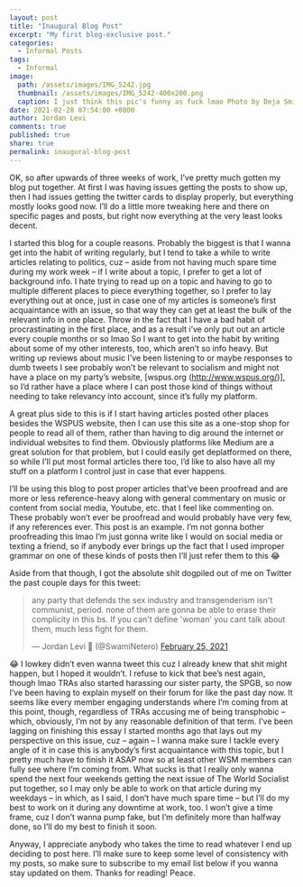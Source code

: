 ```yaml
---
layout: post
title: "Inaugural Blog Post"
excerpt: "My first blog-exclusive post."
categories:
  - Informal Posts
tags:
  - Informal
image: 
  path: /assets/images/IMG_5242.jpg
  thumbnail: /assets/images/IMG_5242-400x200.png
  caption: I just think this pic's funny as fuck lmao Photo by Deja Smith(@dejaarxvna).
date: 2021-02-28 07:54:00 +0800
author: Jordan Levi
comments: true
published: true
share: true
permalink: inaugural-blog-post
---
```

OK, so after upwards of three weeks of work, I’ve pretty much gotten my blog put together. At first I was having issues getting the posts to show up, then I had issues getting the twitter cards to display properly, but everything mostly looks good now. I’ll do a little more tweaking here and there on specific pages and posts, but right now everything at the very least looks decent.

I started this blog for a couple reasons. Probably the biggest is that I wanna get into the habit of writing regularly, but I tend to take a while to write articles relating to politics, cuz – aside from not having much spare time during my work week – if I write about a topic, I prefer to get a lot of background info. I hate trying to read up on a topic and having to go to multiple different places to piece everything together, so I prefer to lay everything out at once, just in case one of my articles is someone’s first acquaintance with an issue, so that way they can get at least the bulk of the relevant info in one place. Throw in the fact that I have a bad habit of procrastinating in the first place, and as a result i’ve only put out an article every couple months or so lmao So I want to get into the habit by writing about some of my other interests, too, which aren’t so info heavy. But writing up reviews about music I’ve been listening to or maybe responses to dumb tweets I see probably won’t be relevant to socialism and might not have a place on my party’s website, [wspus.org (http://www.wspus.org/)], so I’d rather have a place where I can post those kind of things without needing to take relevancy into account, since it’s fully my platform.

A great plus side to this is if I start having articles posted other places besides the WSPUS website, then I can use this site as a one-stop shop for people to read all of them, rather than having to dig around the internet or individual websites to find them. Obviously platforms like Medium are a great solution for that problem, but I could easily get deplatformed on there, so while I’ll put most formal articles there too, I’d like to also have all my stuff on a platform I control just in case that ever happens.

I’ll be using this blog to post proper articles that’ve been proofread and are more or less reference-heavy along with general commentary on music or content from social media, Youtube, etc. that I feel like commenting on. These probably won’t ever be proofread and would probably have very few, if any references ever. This post is an example. I’m not gonna bother proofreading this lmao I’m just gonna write like I would on social media or texting a friend, so if anybody ever brings up the fact that I used improper grammar on one of these kinds of posts then I’ll just refer them to this 😂

Aside from that though, I got the absolute shit dogpiled out of me on Twitter the past couple days for this tweet:

<blockquote class="twitter-tweet"><p lang="en" dir="ltr">any party that defends the sex industry and transgenderism isn&#39;t communist, period. none of them are gonna be able to erase their complicity in this bs. If you can&#39;t define &#39;woman&#39; you cant talk about them, much less fight for them.</p>&mdash; Jordan Levi 🚩 (@SwamiNetero) <a href="https://twitter.com/SwamiNetero/status/1364791981654695937?ref_src=twsrc%5Etfw">February 25, 2021</a></blockquote> <script async src="https://platform.twitter.com/widgets.js" charset="utf-8"></script> 

😂 I lowkey didn’t even wanna tweet this cuz I already knew that shit might happen, but I hoped it wouldn’t. I refuse to kick that bee’s nest again, though lmao TRAs also started harassing our sister party, the SPGB, so now I’ve been having to explain myself on their forum for like the past day now. It seems like every member engaging understands where I’m coming from at this point, though, regardless of TRAs accusing me of being transphobic – which, obviously, I’m not by any reasonable definition of that term. I’ve been lagging on finishing this essay I started months ago that lays out my perspective on this issue, cuz – again – I wanna make sure I tackle every angle of it in case this is anybody’s first acquaintance with this topic, but I pretty much have to finish it ASAP now so at least other WSM members can fully see where I’m coming from. What sucks is that I really only wanna spend the next four weekends getting the next issue of The World Socialist put together, so I may only be able to work on that article during my weekdays – in which, as I said, I don’t have much spare time – but I’ll do my best to work on it during any downtime at work, too. I won’t give a time frame, cuz I don’t wanna pump fake, but I’m definitely more than halfway done, so I’ll do my best to finish it soon.

Anyway, I appreciate anybody who takes the time to read whatever I end up deciding to post here. I’ll make sure to keep some level of consistency with my posts, so make sure to subscribe to my email list below if you wanna stay updated on them. Thanks for reading! Peace.
